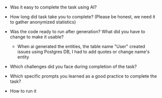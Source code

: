 - Was it easy to complete the task using AI?


- How long did task take you to complete? (Please be honest, we need it to gather anonymized statistics)


- Was the code ready to run after generation? What did you have to change to make it usable? 
  - When ai generated the entities, the table name "User" created issues using Postgres DB, I had to add quotes or change name's entity

- Which challenges did you face during completion of the task?
 

- Which specific prompts you learned as a good practice to complete the task?


- How to run it



